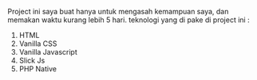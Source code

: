 Project ini saya buat hanya untuk mengasah kemampuan saya, dan memakan waktu kurang lebih 5 hari.
teknologi yang di pake di project ini :

1. HTML
2. Vanilla CSS
3. Vanilla Javascript
4. Slick Js
5. PHP Native
